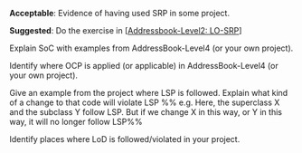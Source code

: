 <div id="singleResponsibilityPrinciple">

**Acceptable**: Evidence of having used SRP in some project.

**Suggested**: Do the exercise in [[Addressbook-Level2: LO-SRP]({{module_org}}/addressbook-level2/blob/master/doc/LearningOutcomes.md#follow-the-single-responsibility-principle-lo-srp)]

<include src="project.md#PR_to_AB2" />

</div>


<div id="separationOfConcernsPrinciple">

Explain SoC with examples from AddressBook-Level4 (or your own project).

</div>


<div id="openClosedPrinciple">

Identify where OCP is applied (or applicable) in AddressBook-Level4 (or your own project).

</div>


<div id="liskovSubstitutionPrinciple">

Give an example from the project where LSP is followed. Explain what kind of a change to that code will violate LSP %%&nbsp;e.g. Here, the superclass X and the subclass Y follow LSP. But if we change X in this way, or Y in this way, it will no longer follow LSP%%

</div>


<div id="lawOfDemeter">

Identify places where LoD is followed/violated in your project.

</div>